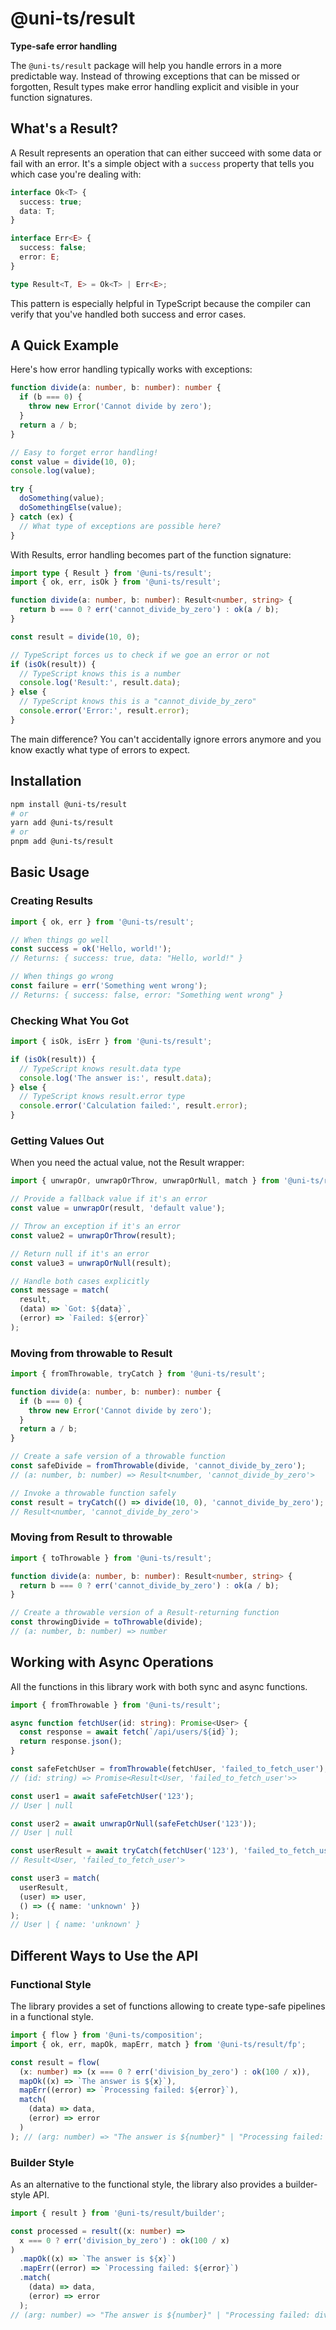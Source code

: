 # @uni-ts/result

**Type-safe error handling**

The `@uni-ts/result` package will help you handle errors in a more predictable way. Instead of throwing exceptions that can be missed or forgotten, Result types make error handling explicit and visible in your function signatures.

## What's a Result?

A Result represents an operation that can either succeed with some data or fail with an error. It's a simple object with a `success` property that tells you which case you're dealing with:

```typescript
interface Ok<T> {
  success: true;
  data: T;
}

interface Err<E> {
  success: false;
  error: E;
}

type Result<T, E> = Ok<T> | Err<E>;
```

This pattern is especially helpful in TypeScript because the compiler can verify that you've handled both success and error cases.

## A Quick Example

Here's how error handling typically works with exceptions:

```typescript
function divide(a: number, b: number): number {
  if (b === 0) {
    throw new Error('Cannot divide by zero');
  }
  return a / b;
}

// Easy to forget error handling!
const value = divide(10, 0);
console.log(value);

try {
  doSomething(value);
  doSomethingElse(value);
} catch (ex) {
  // What type of exceptions are possible here?
}
```

With Results, error handling becomes part of the function signature:

```typescript
import type { Result } from '@uni-ts/result';
import { ok, err, isOk } from '@uni-ts/result';

function divide(a: number, b: number): Result<number, string> {
  return b === 0 ? err('cannot_divide_by_zero') : ok(a / b);
}

const result = divide(10, 0);

// TypeScript forces us to check if we goe an error or not
if (isOk(result)) {
  // TypeScript knows this is a number
  console.log('Result:', result.data);
} else {
  // TypeScript knows this is a "cannot_divide_by_zero"
  console.error('Error:', result.error);
}
```

The main difference? You can't accidentally ignore errors anymore and you know exactly what type of errors to expect.

## Installation

```bash
npm install @uni-ts/result
# or
yarn add @uni-ts/result
# or
pnpm add @uni-ts/result
```

## Basic Usage

### Creating Results

```typescript
import { ok, err } from '@uni-ts/result';

// When things go well
const success = ok('Hello, world!');
// Returns: { success: true, data: "Hello, world!" }

// When things go wrong
const failure = err('Something went wrong');
// Returns: { success: false, error: "Something went wrong" }
```

### Checking What You Got

```typescript
import { isOk, isErr } from '@uni-ts/result';

if (isOk(result)) {
  // TypeScript knows result.data type
  console.log('The answer is:', result.data);
} else {
  // TypeScript knows result.error type
  console.error('Calculation failed:', result.error);
}
```

### Getting Values Out

When you need the actual value, not the Result wrapper:

```typescript
import { unwrapOr, unwrapOrThrow, unwrapOrNull, match } from '@uni-ts/result';

// Provide a fallback value if it's an error
const value = unwrapOr(result, 'default value');

// Throw an exception if it's an error
const value2 = unwrapOrThrow(result);

// Return null if it's an error
const value3 = unwrapOrNull(result);

// Handle both cases explicitly
const message = match(
  result,
  (data) => `Got: ${data}`,
  (error) => `Failed: ${error}`
);
```

### Moving from throwable to Result

```typescript
import { fromThrowable, tryCatch } from '@uni-ts/result';

function divide(a: number, b: number): number {
  if (b === 0) {
    throw new Error('Cannot divide by zero');
  }
  return a / b;
}

// Create a safe version of a throwable function
const safeDivide = fromThrowable(divide, 'cannot_divide_by_zero');
// (a: number, b: number) => Result<number, 'cannot_divide_by_zero'>

// Invoke a throwable function safely
const result = tryCatch(() => divide(10, 0), 'cannot_divide_by_zero');
// Result<number, 'cannot_divide_by_zero'>
```

### Moving from Result to throwable

```typescript
import { toThrowable } from '@uni-ts/result';

function divide(a: number, b: number): Result<number, string> {
  return b === 0 ? err('cannot_divide_by_zero') : ok(a / b);
}

// Create a throwable version of a Result-returning function
const throwingDivide = toThrowable(divide);
// (a: number, b: number) => number
```

## Working with Async Operations

All the functions in this library work with both sync and async functions.

```typescript
import { fromThrowable } from '@uni-ts/result';

async function fetchUser(id: string): Promise<User> {
  const response = await fetch(`/api/users/${id}`);
  return response.json();
}

const safeFetchUser = fromThrowable(fetchUser, 'failed_to_fetch_user');
// (id: string) => Promise<Result<User, 'failed_to_fetch_user'>>

const user1 = await safeFetchUser('123');
// User | null

const user2 = await unwrapOrNull(safeFetchUser('123'));
// User | null

const userResult = await tryCatch(fetchUser('123'), 'failed_to_fetch_user');
// Result<User, 'failed_to_fetch_user'>

const user3 = match(
  userResult,
  (user) => user,
  () => ({ name: 'unknown' })
);
// User | { name: 'unknown' }
```

## Different Ways to Use the API

### Functional Style

The library provides a set of functions allowing to create type-safe pipelines in a functional style.

```typescript
import { flow } from '@uni-ts/composition';
import { ok, err, mapOk, mapErr, match } from '@uni-ts/result/fp';

const result = flow(
  (x: number) => (x === 0 ? err('division_by_zero') : ok(100 / x)),
  mapOk((x) => `The answer is ${x}`),
  mapErr((error) => `Processing failed: ${error}`),
  match(
    (data) => data,
    (error) => error
  )
); // (arg: number) => "The answer is ${number}" | "Processing failed: division_by_zero"
```

### Builder Style

As an alternative to the functional style, the library also provides a builder-style API.

```typescript
import { result } from '@uni-ts/result/builder';

const processed = result((x: number) =>
  x === 0 ? err('division_by_zero') : ok(100 / x)
)
  .mapOk((x) => `The answer is ${x}`)
  .mapErr((error) => `Processing failed: ${error}`)
  .match(
    (data) => data,
    (error) => error
  );
// (arg: number) => "The answer is ${number}" | "Processing failed: division_by_zero"
```

